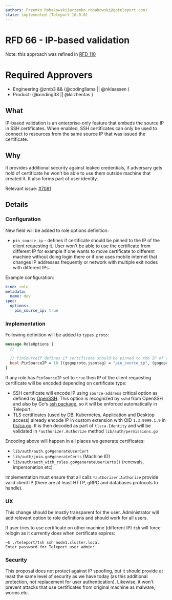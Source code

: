 ```yaml
---
authors: Przemko Robakowski(przemko.robakowski@goteleport.com)
state: implemented (Teleport 10.0.0)
---
```


# RFD 66 - IP-based validation

Note: this approach was refined in [RFD 110](./0110-ip-pinning-and-propagation.md)

# Required Approvers

* Engineering @zmb3 && (@codingllama || @nklaassen )
* Product: (@xinding33 || @klizhentas )

## What

IP-based validation is an enterprise-only feature that embeds the source IP
in SSH certificates. When enabled, SSH certificates can only be used to connect
to resources from the same source IP that was issued the certificate.

## Why

It provides additional security against leaked credentials, if adversary gets hold of certificate he won't be able to
use them outside machine that created it. It also forms part of user identity.

Relevant issue: [#7081](https://github.com/gravitational/teleport/issues/7081)

## Details

### Configuration

New field will be added to role options definition:

* `pin_source_ip` - defines if certificate should be pinned to the IP of the client requesting it. User won't be able to
  use the certificate from different IP for example if one wants to move certificate to different machine without doing
  login there or if one uses mobile internet that changes IP addresses frequently or network with multiple exit nodes
  with different IPs.

Example configuration:

```yaml
kind: role
metadata:
  name: dev
spec:
  options:
    pin_source_ip: true
```

### Implementation

Following definition will be added to `types.proto`:

```protobuf
message RoleOptions {
  // ...

  // PinSourceIP defines if certificate should be pinned to the IP of the client requesting it.
  bool PinSourceIP = 18 [(gogoproto.jsontag) = "pin_source_ip", (gogoproto.casttype) = "Bool"];
}
```

If any role has `PinSourceIP` set to `true` then IP of the client requesting certificate will be encoded depending on
certificate type:

* SSH certificate will encode IP using `source-address` critical option as defined
  by [OpenSSH](https://cvsweb.openbsd.org/src/usr.bin/ssh/PROTOCOL.certkeys?annotate=HEAD). This option is recognized
  by `sshd` from OpenSSH and also by Go's [ssh package](https://pkg.go.dev/golang.org/x/crypto/ssh), so it will be
  enforced automatically in Teleport.
* TLS certificates (used by DB, Kubernetes, Application and Desktop access) already encode IP in custom extension with
  OID
  `1.3.9999.1.9` in [tls/ca.go](tls/ca.go). It is then decoded as part of `tlsca.Identity` and will be validated
  in `*authorizer.Authorize` method `lib/auth/permissions.go`

Encoding above will happen in all places we generate certificates:

* `lib/auth/auth.go#generateUserCert`
* `lib/auth/join.go#generateCerts` (Machine ID)
* `lib/auth/auth_with_roles.go#generateUserCerts()` (renewals, impersonation etc)

Implementation must ensure that all calls `*authorizer.Authorize` provide valid client IP (there are at least HTTP, gRPC
and databases protocols to handle).

### UX

This change should be mostly transparent for the user. Administrator will add relevant option to role definitions and
should work for all users.

If user tries to use certificate on other machine (different IP) `tsh` will force relogin as it currently does when
certificate expires:

```shell
~$ ./teleport/tsh ssh node1.cluster.local
Enter password for Teleport user admin:
```

### Security

This proposal does not protect against IP spoofing, but it should provide at least the same level of security as we have
today (as this additional protection, not replacement for user authentication). Likewise, it won't prevent attacks that
use certificates from original machine as malware, worms etc.
